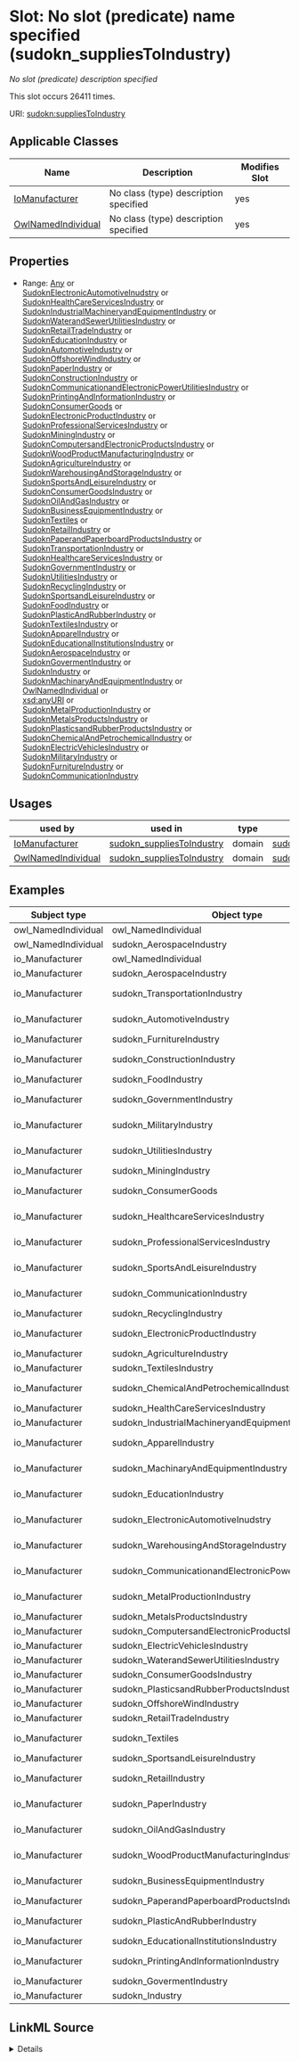 

# Slot: No slot (predicate) name specified (sudokn_suppliesToIndustry)


_No slot (predicate) description specified_






This slot occurs 26411 times.


URI: [sudokn:suppliesToIndustry](http://asu.edu/semantics/SUDOKN/suppliesToIndustry)



<!-- no inheritance hierarchy -->





## Applicable Classes

| Name | Description | Modifies Slot |
| --- | --- | --- |
| [IoManufacturer](../classes/IoManufacturer.md) | No class (type) description specified |  yes  |
| [OwlNamedIndividual](../classes/OwlNamedIndividual.md) | No class (type) description specified |  yes  |







## Properties

* Range: [Any](../classes/Any.md)&nbsp;or&nbsp;<br />[SudoknElectronicAutomotiveInudstry](../classes/SudoknElectronicAutomotiveInudstry.md)&nbsp;or&nbsp;<br />[SudoknHealthCareServicesIndustry](../classes/SudoknHealthCareServicesIndustry.md)&nbsp;or&nbsp;<br />[SudoknIndustrialMachineryandEquipmentIndustry](../classes/SudoknIndustrialMachineryandEquipmentIndustry.md)&nbsp;or&nbsp;<br />[SudoknWaterandSewerUtilitiesIndustry](../classes/SudoknWaterandSewerUtilitiesIndustry.md)&nbsp;or&nbsp;<br />[SudoknRetailTradeIndustry](../classes/SudoknRetailTradeIndustry.md)&nbsp;or&nbsp;<br />[SudoknEducationIndustry](../classes/SudoknEducationIndustry.md)&nbsp;or&nbsp;<br />[SudoknAutomotiveIndustry](../classes/SudoknAutomotiveIndustry.md)&nbsp;or&nbsp;<br />[SudoknOffshoreWindIndustry](../classes/SudoknOffshoreWindIndustry.md)&nbsp;or&nbsp;<br />[SudoknPaperIndustry](../classes/SudoknPaperIndustry.md)&nbsp;or&nbsp;<br />[SudoknConstructionIndustry](../classes/SudoknConstructionIndustry.md)&nbsp;or&nbsp;<br />[SudoknCommunicationandElectronicPowerUtilitiesIndustry](../classes/SudoknCommunicationandElectronicPowerUtilitiesIndustry.md)&nbsp;or&nbsp;<br />[SudoknPrintingAndInformationIndustry](../classes/SudoknPrintingAndInformationIndustry.md)&nbsp;or&nbsp;<br />[SudoknConsumerGoods](../classes/SudoknConsumerGoods.md)&nbsp;or&nbsp;<br />[SudoknElectronicProductIndustry](../classes/SudoknElectronicProductIndustry.md)&nbsp;or&nbsp;<br />[SudoknProfessionalServicesIndustry](../classes/SudoknProfessionalServicesIndustry.md)&nbsp;or&nbsp;<br />[SudoknMiningIndustry](../classes/SudoknMiningIndustry.md)&nbsp;or&nbsp;<br />[SudoknComputersandElectronicProductsIndustry](../classes/SudoknComputersandElectronicProductsIndustry.md)&nbsp;or&nbsp;<br />[SudoknWoodProductManufacturingIndustry](../classes/SudoknWoodProductManufacturingIndustry.md)&nbsp;or&nbsp;<br />[SudoknAgricultureIndustry](../classes/SudoknAgricultureIndustry.md)&nbsp;or&nbsp;<br />[SudoknWarehousingAndStorageIndustry](../classes/SudoknWarehousingAndStorageIndustry.md)&nbsp;or&nbsp;<br />[SudoknSportsAndLeisureIndustry](../classes/SudoknSportsAndLeisureIndustry.md)&nbsp;or&nbsp;<br />[SudoknConsumerGoodsIndustry](../classes/SudoknConsumerGoodsIndustry.md)&nbsp;or&nbsp;<br />[SudoknOilAndGasIndustry](../classes/SudoknOilAndGasIndustry.md)&nbsp;or&nbsp;<br />[SudoknBusinessEquipmentIndustry](../classes/SudoknBusinessEquipmentIndustry.md)&nbsp;or&nbsp;<br />[SudoknTextiles](../classes/SudoknTextiles.md)&nbsp;or&nbsp;<br />[SudoknRetailIndustry](../classes/SudoknRetailIndustry.md)&nbsp;or&nbsp;<br />[SudoknPaperandPaperboardProductsIndustry](../classes/SudoknPaperandPaperboardProductsIndustry.md)&nbsp;or&nbsp;<br />[SudoknTransportationIndustry](../classes/SudoknTransportationIndustry.md)&nbsp;or&nbsp;<br />[SudoknHealthcareServicesIndustry](../classes/SudoknHealthcareServicesIndustry.md)&nbsp;or&nbsp;<br />[SudoknGovernmentIndustry](../classes/SudoknGovernmentIndustry.md)&nbsp;or&nbsp;<br />[SudoknUtilitiesIndustry](../classes/SudoknUtilitiesIndustry.md)&nbsp;or&nbsp;<br />[SudoknRecyclingIndustry](../classes/SudoknRecyclingIndustry.md)&nbsp;or&nbsp;<br />[SudoknSportsandLeisureIndustry](../classes/SudoknSportsandLeisureIndustry.md)&nbsp;or&nbsp;<br />[SudoknFoodIndustry](../classes/SudoknFoodIndustry.md)&nbsp;or&nbsp;<br />[SudoknPlasticAndRubberIndustry](../classes/SudoknPlasticAndRubberIndustry.md)&nbsp;or&nbsp;<br />[SudoknTextilesIndustry](../classes/SudoknTextilesIndustry.md)&nbsp;or&nbsp;<br />[SudoknApparelIndustry](../classes/SudoknApparelIndustry.md)&nbsp;or&nbsp;<br />[SudoknEducationalInstitutionsIndustry](../classes/SudoknEducationalInstitutionsIndustry.md)&nbsp;or&nbsp;<br />[SudoknAerospaceIndustry](../classes/SudoknAerospaceIndustry.md)&nbsp;or&nbsp;<br />[SudoknGovermentIndustry](../classes/SudoknGovermentIndustry.md)&nbsp;or&nbsp;<br />[SudoknIndustry](../classes/SudoknIndustry.md)&nbsp;or&nbsp;<br />[SudoknMachinaryAndEquipmentIndustry](../classes/SudoknMachinaryAndEquipmentIndustry.md)&nbsp;or&nbsp;<br />[OwlNamedIndividual](../classes/OwlNamedIndividual.md)&nbsp;or&nbsp;<br />[xsd:anyURI](http://www.w3.org/2001/XMLSchema#anyURI)&nbsp;or&nbsp;<br />[SudoknMetalProductionIndustry](../classes/SudoknMetalProductionIndustry.md)&nbsp;or&nbsp;<br />[SudoknMetalsProductsIndustry](../classes/SudoknMetalsProductsIndustry.md)&nbsp;or&nbsp;<br />[SudoknPlasticsandRubberProductsIndustry](../classes/SudoknPlasticsandRubberProductsIndustry.md)&nbsp;or&nbsp;<br />[SudoknChemicalAndPetrochemicalIndustry](../classes/SudoknChemicalAndPetrochemicalIndustry.md)&nbsp;or&nbsp;<br />[SudoknElectricVehiclesIndustry](../classes/SudoknElectricVehiclesIndustry.md)&nbsp;or&nbsp;<br />[SudoknMilitaryIndustry](../classes/SudoknMilitaryIndustry.md)&nbsp;or&nbsp;<br />[SudoknFurnitureIndustry](../classes/SudoknFurnitureIndustry.md)&nbsp;or&nbsp;<br />[SudoknCommunicationIndustry](../classes/SudoknCommunicationIndustry.md)

## Usages

| used by | used in | type | used |
| ---  | --- | --- | --- |
| [IoManufacturer](../classes/IoManufacturer.md) | [sudokn_suppliesToIndustry](../slots/sudokn_suppliesToIndustry.md) | domain | [sudokn_suppliesToIndustry](../slots/sudokn_suppliesToIndustry.md) |
| [OwlNamedIndividual](../classes/OwlNamedIndividual.md) | [sudokn_suppliesToIndustry](../slots/sudokn_suppliesToIndustry.md) | domain | [sudokn_suppliesToIndustry](../slots/sudokn_suppliesToIndustry.md) |







## Examples

| Subject type | Object type | Example subject | Example object | Occurrences |
| --- | --- | --- | --- | --- |
| owl_NamedIndividual | owl_NamedIndividual | sudokn:/Manufacturer_1 | sudokn:/AerospaceIndustry_1 | 1 |
| owl_NamedIndividual | sudokn_AerospaceIndustry | sudokn:/Manufacturer_1 | sudokn:/AerospaceIndustry_1 | 1 |
| io_Manufacturer | owl_NamedIndividual | sudokn:/Manufacturer_1 | sudokn:/AerospaceIndustry_1 | 1 |
| io_Manufacturer | sudokn_AerospaceIndustry | sudokn:/Manufacturer_1 | sudokn:/AerospaceIndustry_1 | 41 |
| io_Manufacturer | sudokn_TransportationIndustry | sudokn:149401-US-company-inst | sudokn:transportationindustry-inst | 2228 |
| io_Manufacturer | sudokn_AutomotiveIndustry | sudokn:1776FABRICATION-company-inst | sudokn:automotiveindustry-inst | 2916 |
| io_Manufacturer | sudokn_FurnitureIndustry | sudokn:1DIETECH-company-inst | sudokn:furnitureindustry-inst | 1001 |
| io_Manufacturer | sudokn_ConstructionIndustry | sudokn:2RIVERSUPPLY-company-inst | sudokn:constructionindustry-inst | 3873 |
| io_Manufacturer | sudokn_FoodIndustry | sudokn:3D-CAM-company-inst | sudokn:foodindustry-inst | 2314 |
| io_Manufacturer | sudokn_GovernmentIndustry | sudokn:3DIMENSIONAL-company-inst | sudokn:governmentindustry-inst | 2603 |
| io_Manufacturer | sudokn_MilitaryIndustry | sudokn:3DIMENSIONAL-company-inst | sudokn:militaryindustry-inst | 2774 |
| io_Manufacturer | sudokn_UtilitiesIndustry | sudokn:3DIMENSIONAL-company-inst | sudokn:utilitiesindustry-inst | 248 |
| io_Manufacturer | sudokn_MiningIndustry | sudokn:3DMACH-company-inst | sudokn:miningindustry-inst | 1910 |
| io_Manufacturer | sudokn_ConsumerGoods | sudokn:3DSYSTEMS-company-inst | sudokn:consumergoods-inst | 372 |
| io_Manufacturer | sudokn_HealthcareServicesIndustry | sudokn:3DSYSTEMS-company-inst | sudokn:healthcareservicesindustry-inst | 527 |
| io_Manufacturer | sudokn_ProfessionalServicesIndustry | sudokn:3DSYSTEMS-company-inst | sudokn:professionalservicesindustry-inst | 398 |
| io_Manufacturer | sudokn_SportsAndLeisureIndustry | sudokn:3DSYSTEMS-company-inst | sudokn:sportsandleisureindustry-inst | 342 |
| io_Manufacturer | sudokn_CommunicationIndustry | sudokn:3DXINDUSTRIES-company-inst | sudokn:communicationindustry-inst | 1208 |
| io_Manufacturer | sudokn_RecyclingIndustry | sudokn:4JOMAR-company-inst | sudokn:recyclingindustry-inst | 671 |
| io_Manufacturer | sudokn_ElectronicProductIndustry | sudokn:4MPROTOTYPE-company-inst | sudokn:electronicproductindustry-inst | 121 |
| io_Manufacturer | sudokn_AgricultureIndustry | sudokn:4PEABODY-company-inst | sudokn:agricultureindustry-inst | 1293 |
| io_Manufacturer | sudokn_TextilesIndustry | sudokn:4PEABODY-company-inst | sudokn:textilesindustry-inst | 226 |
| io_Manufacturer | sudokn_ChemicalAndPetrochemicalIndustry | sudokn:A-1SHEETMETAL-company-inst | sudokn:chemicalandpetrochemicalindustry-inst | 525 |
| io_Manufacturer | sudokn_HealthCareServicesIndustry | sudokn:A-LineCorporation | sudokn:HealthCareServices-Industry | 14 |
| io_Manufacturer | sudokn_IndustrialMachineryandEquipmentIndustry | sudokn:A-LineCorporation | sudokn:IndustrialMachineryandEquipment-Industry | 90 |
| io_Manufacturer | sudokn_ApparelIndustry | sudokn:AAMCOMPETITION-company-inst | sudokn:apparelindustry-inst | 157 |
| io_Manufacturer | sudokn_MachinaryAndEquipmentIndustry | sudokn:ABC-ALUMINUM-company-inst | sudokn:machinaryandequipmentindustry-inst | 63 |
| io_Manufacturer | sudokn_EducationIndustry | sudokn:ABIFOUNDRY-company-inst | sudokn:educationindustry-inst | 79 |
| io_Manufacturer | sudokn_ElectronicAutomotiveInudstry | sudokn:ADRIANSTEEL-company-inst | sudokn:electronicautomotiveinudstry-inst | 127 |
| io_Manufacturer | sudokn_WarehousingAndStorageIndustry | sudokn:AEROSTARMFG-company-inst | sudokn:warehousingandstorageindustry-inst | 9 |
| io_Manufacturer | sudokn_CommunicationandElectronicPowerUtilitiesIndustry | sudokn:ALCOMETALFABRICATORS | sudokn:CommunicationandElectronicPowerUtilities-Industry | 20 |
| io_Manufacturer | sudokn_MetalProductionIndustry | sudokn:ALLMETALSINC-company-inst | sudokn:metalproductionindustry-inst | 36 |
| io_Manufacturer | sudokn_MetalsProductsIndustry | sudokn:Accu-Fab | sudokn:MetalsProducts-Industry | 60 |
| io_Manufacturer | sudokn_ComputersandElectronicProductsIndustry | sudokn:Accu-Tool | sudokn:ComputersandElectronicProducts-Industry | 10 |
| io_Manufacturer | sudokn_ElectricVehiclesIndustry | sudokn:Accu-Tool | sudokn:ElectricVehicles-Industry | 4 |
| io_Manufacturer | sudokn_WaterandSewerUtilitiesIndustry | sudokn:AdkinsTruckEquipmentCo | sudokn:WaterandSewerUtilities-Industry | 5 |
| io_Manufacturer | sudokn_ConsumerGoodsIndustry | sudokn:Aludisc | sudokn:ConsumerGoods-Industry | 23 |
| io_Manufacturer | sudokn_PlasticsandRubberProductsIndustry | sudokn:B+EManufacturingCo | sudokn:PlasticsandRubberProducts-Industry | 7 |
| io_Manufacturer | sudokn_OffshoreWindIndustry | sudokn:BASF-company-inst | sudokn:offshorewindindustry-inst | 24 |
| io_Manufacturer | sudokn_RetailTradeIndustry | sudokn:BCMachining | sudokn:RetailTrade-Industry | 10 |
| io_Manufacturer | sudokn_Textiles | sudokn:BLOOMERSMETAL-company-inst | sudokn:textiles-inst | 12 |
| io_Manufacturer | sudokn_SportsandLeisureIndustry | sudokn:Bircher | sudokn:SportsandLeisure-Industry | 16 |
| io_Manufacturer | sudokn_RetailIndustry | sudokn:CALPLASTICS-company-inst | sudokn:retailindustry-inst | 3 |
| io_Manufacturer | sudokn_PaperIndustry | sudokn:CHROMEEXPERTS-company-inst | sudokn:paperindustry-inst | 14 |
| io_Manufacturer | sudokn_OilAndGasIndustry | sudokn:COMPANYLISTING-company-inst | sudokn:oilandgasindustry-inst | 3 |
| io_Manufacturer | sudokn_WoodProductManufacturingIndustry | sudokn:COOPERENTERPRISES-company-inst | sudokn:woodproductmanufacturingindustry-inst | 4 |
| io_Manufacturer | sudokn_BusinessEquipmentIndustry | sudokn:CORDINDUSTRIES-company-inst | sudokn:businessequipmentindustry-inst | 14 |
| io_Manufacturer | sudokn_PaperandPaperboardProductsIndustry | sudokn:DellingerEnterprisesLtd | sudokn:PaperandPaperboardProducts-Industry | 8 |
| io_Manufacturer | sudokn_PlasticAndRubberIndustry | sudokn:MAVERICKMACHINE-company-inst | sudokn:plasticandrubberindustry-inst | 3 |
| io_Manufacturer | sudokn_EducationalInstitutionsIndustry | sudokn:MetalWorksofHighPoint | sudokn:EducationalInstitutions-Industry | 2 |
| io_Manufacturer | sudokn_PrintingAndInformationIndustry | sudokn:SERPAPACKAGING-company-inst | sudokn:printingandinformationindustry-inst | 1 |
| io_Manufacturer | sudokn_GovermentIndustry | sudokn:SICCODE-company-inst | sudokn:govermentindustry-inst | 1 |
| io_Manufacturer | sudokn_Industry | sudokn:SignandAwningSystems | sudokn:-Industry | 1 |




## LinkML Source

<details>

```yaml
name: sudokn_suppliesToIndustry
annotations:
  count:
    tag: count
    value: 26411
description: No slot (predicate) description specified
title: No slot (predicate) name specified
examples:
- object:
    example_object: sudokn:/AerospaceIndustry_1
    example_object_type: owl_NamedIndividual
    example_predicate: sudokn:suppliesToIndustry
    example_subject: sudokn:/Manufacturer_1
    example_subject_type: owl_NamedIndividual
- object:
    example_object: sudokn:/AerospaceIndustry_1
    example_object_type: sudokn_AerospaceIndustry
    example_predicate: sudokn:suppliesToIndustry
    example_subject: sudokn:/Manufacturer_1
    example_subject_type: owl_NamedIndividual
- object:
    example_object: sudokn:/AerospaceIndustry_1
    example_object_type: owl_NamedIndividual
    example_predicate: sudokn:suppliesToIndustry
    example_subject: sudokn:/Manufacturer_1
    example_subject_type: io_Manufacturer
- object:
    example_object: sudokn:/AerospaceIndustry_1
    example_object_type: sudokn_AerospaceIndustry
    example_predicate: sudokn:suppliesToIndustry
    example_subject: sudokn:/Manufacturer_1
    example_subject_type: io_Manufacturer
- object:
    example_object: sudokn:transportationindustry-inst
    example_object_type: sudokn_TransportationIndustry
    example_predicate: sudokn:suppliesToIndustry
    example_subject: sudokn:149401-US-company-inst
    example_subject_type: io_Manufacturer
- object:
    example_object: sudokn:automotiveindustry-inst
    example_object_type: sudokn_AutomotiveIndustry
    example_predicate: sudokn:suppliesToIndustry
    example_subject: sudokn:1776FABRICATION-company-inst
    example_subject_type: io_Manufacturer
- object:
    example_object: sudokn:furnitureindustry-inst
    example_object_type: sudokn_FurnitureIndustry
    example_predicate: sudokn:suppliesToIndustry
    example_subject: sudokn:1DIETECH-company-inst
    example_subject_type: io_Manufacturer
- object:
    example_object: sudokn:constructionindustry-inst
    example_object_type: sudokn_ConstructionIndustry
    example_predicate: sudokn:suppliesToIndustry
    example_subject: sudokn:2RIVERSUPPLY-company-inst
    example_subject_type: io_Manufacturer
- object:
    example_object: sudokn:foodindustry-inst
    example_object_type: sudokn_FoodIndustry
    example_predicate: sudokn:suppliesToIndustry
    example_subject: sudokn:3D-CAM-company-inst
    example_subject_type: io_Manufacturer
- object:
    example_object: sudokn:governmentindustry-inst
    example_object_type: sudokn_GovernmentIndustry
    example_predicate: sudokn:suppliesToIndustry
    example_subject: sudokn:3DIMENSIONAL-company-inst
    example_subject_type: io_Manufacturer
- object:
    example_object: sudokn:militaryindustry-inst
    example_object_type: sudokn_MilitaryIndustry
    example_predicate: sudokn:suppliesToIndustry
    example_subject: sudokn:3DIMENSIONAL-company-inst
    example_subject_type: io_Manufacturer
- object:
    example_object: sudokn:utilitiesindustry-inst
    example_object_type: sudokn_UtilitiesIndustry
    example_predicate: sudokn:suppliesToIndustry
    example_subject: sudokn:3DIMENSIONAL-company-inst
    example_subject_type: io_Manufacturer
- object:
    example_object: sudokn:miningindustry-inst
    example_object_type: sudokn_MiningIndustry
    example_predicate: sudokn:suppliesToIndustry
    example_subject: sudokn:3DMACH-company-inst
    example_subject_type: io_Manufacturer
- object:
    example_object: sudokn:consumergoods-inst
    example_object_type: sudokn_ConsumerGoods
    example_predicate: sudokn:suppliesToIndustry
    example_subject: sudokn:3DSYSTEMS-company-inst
    example_subject_type: io_Manufacturer
- object:
    example_object: sudokn:healthcareservicesindustry-inst
    example_object_type: sudokn_HealthcareServicesIndustry
    example_predicate: sudokn:suppliesToIndustry
    example_subject: sudokn:3DSYSTEMS-company-inst
    example_subject_type: io_Manufacturer
- object:
    example_object: sudokn:professionalservicesindustry-inst
    example_object_type: sudokn_ProfessionalServicesIndustry
    example_predicate: sudokn:suppliesToIndustry
    example_subject: sudokn:3DSYSTEMS-company-inst
    example_subject_type: io_Manufacturer
- object:
    example_object: sudokn:sportsandleisureindustry-inst
    example_object_type: sudokn_SportsAndLeisureIndustry
    example_predicate: sudokn:suppliesToIndustry
    example_subject: sudokn:3DSYSTEMS-company-inst
    example_subject_type: io_Manufacturer
- object:
    example_object: sudokn:communicationindustry-inst
    example_object_type: sudokn_CommunicationIndustry
    example_predicate: sudokn:suppliesToIndustry
    example_subject: sudokn:3DXINDUSTRIES-company-inst
    example_subject_type: io_Manufacturer
- object:
    example_object: sudokn:recyclingindustry-inst
    example_object_type: sudokn_RecyclingIndustry
    example_predicate: sudokn:suppliesToIndustry
    example_subject: sudokn:4JOMAR-company-inst
    example_subject_type: io_Manufacturer
- object:
    example_object: sudokn:electronicproductindustry-inst
    example_object_type: sudokn_ElectronicProductIndustry
    example_predicate: sudokn:suppliesToIndustry
    example_subject: sudokn:4MPROTOTYPE-company-inst
    example_subject_type: io_Manufacturer
- object:
    example_object: sudokn:agricultureindustry-inst
    example_object_type: sudokn_AgricultureIndustry
    example_predicate: sudokn:suppliesToIndustry
    example_subject: sudokn:4PEABODY-company-inst
    example_subject_type: io_Manufacturer
- object:
    example_object: sudokn:textilesindustry-inst
    example_object_type: sudokn_TextilesIndustry
    example_predicate: sudokn:suppliesToIndustry
    example_subject: sudokn:4PEABODY-company-inst
    example_subject_type: io_Manufacturer
- object:
    example_object: sudokn:chemicalandpetrochemicalindustry-inst
    example_object_type: sudokn_ChemicalAndPetrochemicalIndustry
    example_predicate: sudokn:suppliesToIndustry
    example_subject: sudokn:A-1SHEETMETAL-company-inst
    example_subject_type: io_Manufacturer
- object:
    example_object: sudokn:HealthCareServices-Industry
    example_object_type: sudokn_HealthCareServicesIndustry
    example_predicate: sudokn:suppliesToIndustry
    example_subject: sudokn:A-LineCorporation
    example_subject_type: io_Manufacturer
- object:
    example_object: sudokn:IndustrialMachineryandEquipment-Industry
    example_object_type: sudokn_IndustrialMachineryandEquipmentIndustry
    example_predicate: sudokn:suppliesToIndustry
    example_subject: sudokn:A-LineCorporation
    example_subject_type: io_Manufacturer
- object:
    example_object: sudokn:apparelindustry-inst
    example_object_type: sudokn_ApparelIndustry
    example_predicate: sudokn:suppliesToIndustry
    example_subject: sudokn:AAMCOMPETITION-company-inst
    example_subject_type: io_Manufacturer
- object:
    example_object: sudokn:machinaryandequipmentindustry-inst
    example_object_type: sudokn_MachinaryAndEquipmentIndustry
    example_predicate: sudokn:suppliesToIndustry
    example_subject: sudokn:ABC-ALUMINUM-company-inst
    example_subject_type: io_Manufacturer
- object:
    example_object: sudokn:educationindustry-inst
    example_object_type: sudokn_EducationIndustry
    example_predicate: sudokn:suppliesToIndustry
    example_subject: sudokn:ABIFOUNDRY-company-inst
    example_subject_type: io_Manufacturer
- object:
    example_object: sudokn:electronicautomotiveinudstry-inst
    example_object_type: sudokn_ElectronicAutomotiveInudstry
    example_predicate: sudokn:suppliesToIndustry
    example_subject: sudokn:ADRIANSTEEL-company-inst
    example_subject_type: io_Manufacturer
- object:
    example_object: sudokn:warehousingandstorageindustry-inst
    example_object_type: sudokn_WarehousingAndStorageIndustry
    example_predicate: sudokn:suppliesToIndustry
    example_subject: sudokn:AEROSTARMFG-company-inst
    example_subject_type: io_Manufacturer
- object:
    example_object: sudokn:CommunicationandElectronicPowerUtilities-Industry
    example_object_type: sudokn_CommunicationandElectronicPowerUtilitiesIndustry
    example_predicate: sudokn:suppliesToIndustry
    example_subject: sudokn:ALCOMETALFABRICATORS
    example_subject_type: io_Manufacturer
- object:
    example_object: sudokn:metalproductionindustry-inst
    example_object_type: sudokn_MetalProductionIndustry
    example_predicate: sudokn:suppliesToIndustry
    example_subject: sudokn:ALLMETALSINC-company-inst
    example_subject_type: io_Manufacturer
- object:
    example_object: sudokn:MetalsProducts-Industry
    example_object_type: sudokn_MetalsProductsIndustry
    example_predicate: sudokn:suppliesToIndustry
    example_subject: sudokn:Accu-Fab
    example_subject_type: io_Manufacturer
- object:
    example_object: sudokn:ComputersandElectronicProducts-Industry
    example_object_type: sudokn_ComputersandElectronicProductsIndustry
    example_predicate: sudokn:suppliesToIndustry
    example_subject: sudokn:Accu-Tool
    example_subject_type: io_Manufacturer
- object:
    example_object: sudokn:ElectricVehicles-Industry
    example_object_type: sudokn_ElectricVehiclesIndustry
    example_predicate: sudokn:suppliesToIndustry
    example_subject: sudokn:Accu-Tool
    example_subject_type: io_Manufacturer
- object:
    example_object: sudokn:WaterandSewerUtilities-Industry
    example_object_type: sudokn_WaterandSewerUtilitiesIndustry
    example_predicate: sudokn:suppliesToIndustry
    example_subject: sudokn:AdkinsTruckEquipmentCo
    example_subject_type: io_Manufacturer
- object:
    example_object: sudokn:ConsumerGoods-Industry
    example_object_type: sudokn_ConsumerGoodsIndustry
    example_predicate: sudokn:suppliesToIndustry
    example_subject: sudokn:Aludisc
    example_subject_type: io_Manufacturer
- object:
    example_object: sudokn:PlasticsandRubberProducts-Industry
    example_object_type: sudokn_PlasticsandRubberProductsIndustry
    example_predicate: sudokn:suppliesToIndustry
    example_subject: sudokn:B+EManufacturingCo
    example_subject_type: io_Manufacturer
- object:
    example_object: sudokn:offshorewindindustry-inst
    example_object_type: sudokn_OffshoreWindIndustry
    example_predicate: sudokn:suppliesToIndustry
    example_subject: sudokn:BASF-company-inst
    example_subject_type: io_Manufacturer
- object:
    example_object: sudokn:RetailTrade-Industry
    example_object_type: sudokn_RetailTradeIndustry
    example_predicate: sudokn:suppliesToIndustry
    example_subject: sudokn:BCMachining
    example_subject_type: io_Manufacturer
- object:
    example_object: sudokn:textiles-inst
    example_object_type: sudokn_Textiles
    example_predicate: sudokn:suppliesToIndustry
    example_subject: sudokn:BLOOMERSMETAL-company-inst
    example_subject_type: io_Manufacturer
- object:
    example_object: sudokn:SportsandLeisure-Industry
    example_object_type: sudokn_SportsandLeisureIndustry
    example_predicate: sudokn:suppliesToIndustry
    example_subject: sudokn:Bircher
    example_subject_type: io_Manufacturer
- object:
    example_object: sudokn:retailindustry-inst
    example_object_type: sudokn_RetailIndustry
    example_predicate: sudokn:suppliesToIndustry
    example_subject: sudokn:CALPLASTICS-company-inst
    example_subject_type: io_Manufacturer
- object:
    example_object: sudokn:paperindustry-inst
    example_object_type: sudokn_PaperIndustry
    example_predicate: sudokn:suppliesToIndustry
    example_subject: sudokn:CHROMEEXPERTS-company-inst
    example_subject_type: io_Manufacturer
- object:
    example_object: sudokn:oilandgasindustry-inst
    example_object_type: sudokn_OilAndGasIndustry
    example_predicate: sudokn:suppliesToIndustry
    example_subject: sudokn:COMPANYLISTING-company-inst
    example_subject_type: io_Manufacturer
- object:
    example_object: sudokn:woodproductmanufacturingindustry-inst
    example_object_type: sudokn_WoodProductManufacturingIndustry
    example_predicate: sudokn:suppliesToIndustry
    example_subject: sudokn:COOPERENTERPRISES-company-inst
    example_subject_type: io_Manufacturer
- object:
    example_object: sudokn:businessequipmentindustry-inst
    example_object_type: sudokn_BusinessEquipmentIndustry
    example_predicate: sudokn:suppliesToIndustry
    example_subject: sudokn:CORDINDUSTRIES-company-inst
    example_subject_type: io_Manufacturer
- object:
    example_object: sudokn:PaperandPaperboardProducts-Industry
    example_object_type: sudokn_PaperandPaperboardProductsIndustry
    example_predicate: sudokn:suppliesToIndustry
    example_subject: sudokn:DellingerEnterprisesLtd
    example_subject_type: io_Manufacturer
- object:
    example_object: sudokn:plasticandrubberindustry-inst
    example_object_type: sudokn_PlasticAndRubberIndustry
    example_predicate: sudokn:suppliesToIndustry
    example_subject: sudokn:MAVERICKMACHINE-company-inst
    example_subject_type: io_Manufacturer
- object:
    example_object: sudokn:EducationalInstitutions-Industry
    example_object_type: sudokn_EducationalInstitutionsIndustry
    example_predicate: sudokn:suppliesToIndustry
    example_subject: sudokn:MetalWorksofHighPoint
    example_subject_type: io_Manufacturer
- object:
    example_object: sudokn:printingandinformationindustry-inst
    example_object_type: sudokn_PrintingAndInformationIndustry
    example_predicate: sudokn:suppliesToIndustry
    example_subject: sudokn:SERPAPACKAGING-company-inst
    example_subject_type: io_Manufacturer
- object:
    example_object: sudokn:govermentindustry-inst
    example_object_type: sudokn_GovermentIndustry
    example_predicate: sudokn:suppliesToIndustry
    example_subject: sudokn:SICCODE-company-inst
    example_subject_type: io_Manufacturer
- object:
    example_object: sudokn:-Industry
    example_object_type: sudokn_Industry
    example_predicate: sudokn:suppliesToIndustry
    example_subject: sudokn:SignandAwningSystems
    example_subject_type: io_Manufacturer
from_schema: sudokn-kg
rank: 1000
domain: sudokn_suppliesToIndustry
slot_uri: sudokn:suppliesToIndustry
alias: sudokn_suppliesToIndustry
domain_of:
- io_Manufacturer
- owl_NamedIndividual
range: Any
any_of:
- range: sudokn_ElectronicAutomotiveInudstry
- range: sudokn_HealthCareServicesIndustry
- range: sudokn_IndustrialMachineryandEquipmentIndustry
- range: sudokn_WaterandSewerUtilitiesIndustry
- range: sudokn_RetailTradeIndustry
- range: sudokn_EducationIndustry
- range: sudokn_AutomotiveIndustry
- range: sudokn_OffshoreWindIndustry
- range: sudokn_PaperIndustry
- range: sudokn_ConstructionIndustry
- range: sudokn_CommunicationandElectronicPowerUtilitiesIndustry
- range: sudokn_PrintingAndInformationIndustry
- range: sudokn_ConsumerGoods
- range: sudokn_ElectronicProductIndustry
- range: sudokn_ProfessionalServicesIndustry
- range: sudokn_MiningIndustry
- range: sudokn_ComputersandElectronicProductsIndustry
- range: sudokn_WoodProductManufacturingIndustry
- range: sudokn_AgricultureIndustry
- range: sudokn_WarehousingAndStorageIndustry
- range: sudokn_SportsAndLeisureIndustry
- range: sudokn_ConsumerGoodsIndustry
- range: sudokn_OilAndGasIndustry
- range: sudokn_BusinessEquipmentIndustry
- range: sudokn_Textiles
- range: sudokn_RetailIndustry
- range: sudokn_PaperandPaperboardProductsIndustry
- range: sudokn_TransportationIndustry
- range: sudokn_HealthcareServicesIndustry
- range: sudokn_GovernmentIndustry
- range: sudokn_UtilitiesIndustry
- range: sudokn_RecyclingIndustry
- range: sudokn_SportsandLeisureIndustry
- range: sudokn_FoodIndustry
- range: sudokn_PlasticAndRubberIndustry
- range: sudokn_TextilesIndustry
- range: sudokn_ApparelIndustry
- range: sudokn_EducationalInstitutionsIndustry
- range: sudokn_AerospaceIndustry
- range: sudokn_GovermentIndustry
- range: sudokn_Industry
- range: sudokn_MachinaryAndEquipmentIndustry
- range: owl_NamedIndividual
- range: uri
- range: sudokn_MetalProductionIndustry
- range: sudokn_MetalsProductsIndustry
- range: sudokn_PlasticsandRubberProductsIndustry
- range: sudokn_ChemicalAndPetrochemicalIndustry
- range: sudokn_ElectricVehiclesIndustry
- range: sudokn_MilitaryIndustry
- range: sudokn_FurnitureIndustry
- range: sudokn_CommunicationIndustry

```
</details>